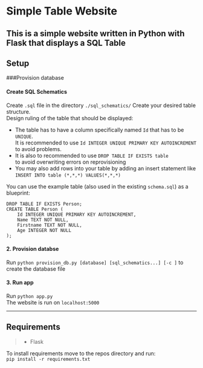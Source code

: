 # Simple Table Website
This is a simple website written in Python with Flask that displays a SQL Table
---
## Setup
###Provision database
#### Create SQL Schematics  
Create `.sql` file in the directory `./sql_schematics/`
Create your desired table structure.  
Design ruling of the table that should be displayed:  
- The table has to have a column specifically named `Id` that has to be `UNIQUE`.  
It is recommended to use `Id INTEGER UNIQUE PRIMARY KEY AUTOINCREMENT` to avoid problems.  
- It is also to recommended to use `DROP TABLE IF EXISTS table`  
to avoid overwriting errors on reprovisioning  
- You may also add rows into your table by adding an insert statement like `INSERT INTO table (*,*,*) VALUES(*,*,*)`  

You can use the example table (also used in the existing `schema.sql`) as a blueprint: 
```
DROP TABLE IF EXISTS Person;
CREATE TABLE Person (
    Id INTEGER UNIQUE PRIMARY KEY AUTOINCREMENT,
    Name TEXT NOT NULL,
    Firstname TEXT NOT NULL,
    Age INTEGER NOT NULL
);
```
#### 2. Provision databse
Run `python provision_db.py [database] [sql_schematics...] [-c ]` to create the database file

#### 3. Run app  
Run `python app.py`  
The website is run on `localhost:5000`

---
## Requirements
> - Flask

To install requirements move to the repos directory and run:  
`pip install -r requirements.txt`


